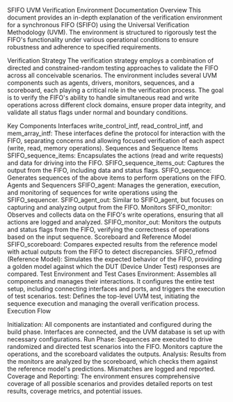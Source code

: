 SFIFO UVM Verification Environment Documentation
Overview
This document provides an in-depth explanation of the verification environment for a synchronous FIFO (SFIFO) using the Universal Verification Methodology (UVM). The environment is structured to rigorously test the FIFO's functionality under various operational conditions to ensure robustness and adherence to specified requirements.

Verification Strategy
The verification strategy employs a combination of directed and constrained-random testing approaches to validate the FIFO across all conceivable scenarios. The environment includes several UVM components such as agents, drivers, monitors, sequences, and a scoreboard, each playing a critical role in the verification process. The goal is to verify the FIFO's ability to handle simultaneous read and write operations across different clock domains, ensure proper data integrity, and validate all status flags under normal and boundary conditions.

Key Components
Interfaces
write_control_intf, read_control_intf, and mem_array_intf: These interfaces define the protocol for interaction with the FIFO, separating concerns and allowing focused verification of each aspect (write, read, memory operations).
Sequences and Sequence Items
SFIFO_sequence_items: Encapsulates the actions (read and write requests) and data for driving into the FIFO.
SFIFO_sequence_items_out: Captures the output from the FIFO, including data and status flags.
SFIFO_sequence: Generates sequences of the above items to perform operations on the FIFO.
Agents and Sequencers
SFIFO_agent: Manages the generation, execution, and monitoring of sequences for write operations using the SFIFO_sequencer.
SFIFO_agent_out: Similar to SFIFO_agent, but focuses on capturing and analyzing output from the FIFO.
Monitors
SFIFO_monitor: Observes and collects data on the FIFO's write operations, ensuring that all actions are logged and analyzed.
SFIFO_monitor_out: Monitors the outputs and status flags from the FIFO, verifying the correctness of operations based on the input sequence.
Scoreboard and Reference Model
SFIFO_scoreboard: Compares expected results from the reference model with actual outputs from the FIFO to detect discrepancies.
SFIFO_refmod (Reference Model): Simulates the expected behavior of the FIFO, providing a golden model against which the DUT (Device Under Test) responses are compared.
Test Environment and Test Cases
Environment: Assembles all components and manages their interactions. It configures the entire test setup, including connecting interfaces and ports, and triggers the execution of test scenarios.
test: Defines the top-level UVM test, initiating the sequence execution and managing the overall verification process.
Execution Flow

Initialization: All components are instantiated and configured during the build phase. Interfaces are connected, and the UVM database is set up with necessary configurations.
Run Phase: Sequences are executed to drive randomized and directed test scenarios into the FIFO. Monitors capture the operations, and the scoreboard validates the outputs.
Analysis: Results from the monitors are analyzed by the scoreboard, which checks them against the reference model's predictions. Mismatches are logged and reported.
Coverage and Reporting: The environment ensures comprehensive coverage of all possible scenarios and provides detailed reports on test results, coverage metrics, and potential issues.